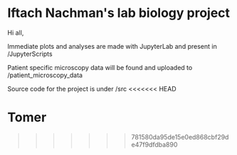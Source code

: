 # Iftach Nachman's lab biology project

Hi all,

Immediate plots and analyses are made with JupyterLab and present in /JupyterScripts

Patient specific microscopy data will be found and uploaded to /patient_microscopy_data

Source code for the project is under /src
<<<<<<< HEAD

Tomer
=======
>>>>>>> 781580da95de15e0ed868cbf29de47f9dfdba890
